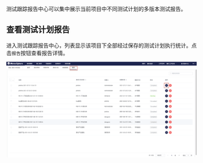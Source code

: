 测试跟踪报告中心可以集中展示当前项目中不同测试计划的多版本测试报告。

## 查看测试计划报告

进入测试跟踪报告中心，列表显示该项目下全部经过保存的测试计划执行统计。点击`报告`按钮查看报告详情。

![!报告中心](../../img/track/报告中心.png)

